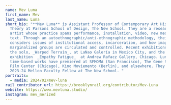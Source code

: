 ```yaml
---
name: Mev Luna
first_name: Mev
last_name: Luna
short_bio: "**Mev Luna** is Assistant Professor of Contemporary Art History and
  Theory at Parsons School of Design, The New School. They are a research-based
  artist whose practice spans performance, installation, video, new media, and
  text. Through an autoethnographic/anti-ethnographic methodology, their work
  considers issues of institutional access, incarceration, and how images of
  marginalized groups are circulated and controlled. Recent exhibitions include
  the solo, _Warped Terrain_, at LaNao Galería in Mexico City, and the group
  exhibition  _Empathy Fatigue_  at Andrew Rafacz Gallery, Chicago. Luna’s
  time-based works have premiered at SFMOMA (San Francisco), The Gene Siskel
  Film Center (Chicago), Kino Moviemento (Berlin), and elsewhere. They are a
  2023-24 Mellon Faculty Fellow at The New School. "
portraits:
  - media: 2024/02/mev-luna
rail_contributor_url: https://brooklynrail.org/contributor/Mev-Luna
website: https://www.mevluna.studio/
instagram: mev_merized
---
```

